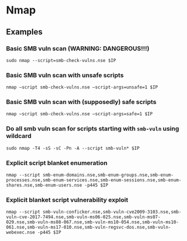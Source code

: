 # Nmap
## Examples
### Basic SMB vuln scan (WARNING: DANGEROUS!!!)
```
sudo nmap --script=smb-check-vulns.nse $IP
```
### Basic SMB vuln scan with unsafe scripts
```
nmap –script smb-check-vulns.nse –script-args=unsafe=1 $IP
```
### Basic SMB vuln scan with (supposedly) safe scripts
```
nmap –script smb-check-vulns.nse –script-args=safe=1 $IP
```
### Do all smb vuln scan for scripts starting with `smb-vuln` using wildcard
```
sudo nmap -T4 -sS -sC -Pn -A --script smb-vuln* $IP
```
### Explicit script blanket enumeration
```
nmap --script smb-enum-domains.nse,smb-enum-groups.nse,smb-enum-processes.nse,smb-enum-services.nse,smb-enum-sessions.nse,smb-enum-shares.nse,smb-enum-users.nse -p445 $IP
```
### Explicit blanket script vulnerability exploit
```
nmap --script smb-vuln-conficker.nse,smb-vuln-cve2009-3103.nse,smb-vuln-cve-2017-7494.nse,smb-vuln-ms06-025.nse,smb-vuln-ms07-029.nse,smb-vuln-ms08-067.nse,smb-vuln-ms10-054.nse,smb-vuln-ms10-061.nse,smb-vuln-ms17-010.nse,smb-vuln-regsvc-dos.nse,smb-vuln-webexec.nse -p445 $IP
```